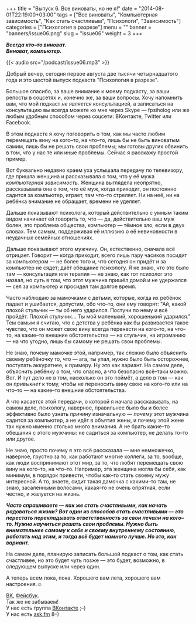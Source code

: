 +++
title = "Выпуск 6. Все виноваты, но не я!"
date = "2014-08-01T22:19:00+03:00"
tags = ["Все виноваты", "Компьютерная зависимость", "Как стать счастливым", "Психологи", "Зависимость"]
categories = ["Психология в разрезе"]
menu = ""
banner = "banners/issue06.png"
slug = "issue06"
weight = 3
+++

***Всегда кто–то виноват.***<br>
***Виноват, компьютер.***

{{< audio src="/podcast/issue06.mp3" >}}

Добрый вечер, сегодня первое августа две тысячи четырнадцатого года и это шестой выпуск подкаста "Психология в разрезе".

Большое спасибо, за ваше внимание к моему подкасту, за ваши репосты в соцсетях и, конечно же, за ваши вопросы. Хочу напомнить вам, что мой подкаст *не является* консультацией, а записаться на консультацию вы всегда можете ко мне через Skype — fpsiholog или же любым удобным способом через соцсети: ВКонтакте, Twitter или Facebook.

В этом подкасте я хочу поговорить о том, как мы часто любим перемещать вину на кого–то, на что–то, лишь бы не быть виноватым самим, лишь бы не решать свои проблемы; мы готовы других обвинить в том, что у нас те или иные проблемы. Сейчас я расскажу простой пример.
<!--more-->

Вот буквально недавно краем уха услышала передачу по телевизору, где пришла женщина и рассказывала о том, что у её мужа *компьютерная зависимость*. Женщина выглядела неопрятно, рассказывала она о том, что её муж, когда приходит, он постоянно садится за компьютер, играет, там что–то стреляет. Ни на неё, ни на ребёнка внимание не обращает, времени не уделяет.

Дальше показывают психолога, который действительно с умным таким видом начинает ей говорить то, что — да, действительно ваш муж болен, это проблема общества, компьютер — тёмное зло, если в двух словах. Тем самым, поддерживая её иллюзию о её невиновности в неудачных семейных отношениях.

Дальше показывают этого мужчину. Он, естественно, сначала всё отрицает. Говорит — когда приходит, всего лишь пару часиков посидит за компьютером — не более того и, что сегодня он придёт и за компьютер не сядет; даёт обещание психологу. Я не знаю, что это было там — консультация или терапия — не знаю, как тот психолог это назвал, но суть в том, что этот мужчина пришёл домой и не удержался — сел за компьютер и просидел там долгое время.

Часто наблюдаю за мамочками с детьми, которые, когда их ребёнок падает и ушибается, допустим, обо что–то, они ему говорят: "Ай, какой плохой стульчик — ты об него ударился. Постучи по нему и всё пройдёт. Плохой стульчик… Ты мой маленький, хорошенький ударился." Тем самым я считаю, что с детства у ребёнка как бы развивается такое чувство, что он может свою вину всегда перенести на кого–то, на что–то, на какие–то внешние обстоятельства — на стульчик, на игроманию — на что угодно, лишь бы самому не решать свои проблемы.

Не знаю, почему мамочке этой, например, так сложно было объяснить своему ребёночку то, что — ага, ты упал, нужно было быть осторожнее, поступать аккуратнее, к примеру. Ну это как вариант. На самом деле, объяснить ребёнку о том, что опасно, а что безопасно всё–таки можно. Вот. И тут дело не в том, насколько он это поймёт, а дело в том — как он *привыкнет* к тому, чтобы не переносить вину свою на кого–то или на что–то — на какие–то внешние обстоятельства.

А что касается этой передачи, о которой я начала рассказывать, на самом деле, психологу, наверное, правильнее было бы и более эффективно было узнать *причину* изначальную — *почему* этот мужчина садится за компьютер, а не идёт в объятия жены, и почему этой жене так нужно именно столько много внимания. А не брать какие–то обещания с этого мужчины: не садиться за компьютер, не делать то–то или другое.

Не знаю, просто почему я это всё рассказала — мне немножечко, наверное, грустно за то, как работают многие коллеги, за то, вообще, как люди воспринимают этот мир, за то, что любят перемещать свою вину на кого–то, на что–то. Например, эта женщина могла бы себя, как минимум, в порядок привести, чтобы как–то стать своему мужу интересной. А то, знаете, сидит такая дамочка с какими–то там, не знаю, засаленными волосами, какая–то не очень опрятная, если честно, и жалуется на жизнь.

***Часто спрашиваете — как же стать счастливыми, как начать радоваться жизни? Вот один из способов стать счастливыми — это перестать перекладывать ответственность за свои печали на кого–то. Нужно научиться решать свои проблемы. Нужно быть внимательнее самому к себе и своему внутреннему состоянию, работать над этим, и тогда всё будет намного лучше. Но это, как вариант.***

На самом деле, планирую записать большой подкаст о том, как стать счастливее, но это будет чуть позже — это будет, возможно, в следующем выпуске или через один.

А теперь всем пока, пока. Хорошего вам лета, хорошего вам настроения.☺


<a href="https://vk.com/sunnybunnyf">ВК</a>, <a href="https://www.facebook.com/SunnyBunnyF">Фейсбук</a>.<br>
Так же не забываем!<br>
У нас есть группа <a href="https://vk.com/fpsiholog">ВКонтакте</a> ;–)<br>
У нас есть <a href="http://ask.fm/fpsiholog">ask.fm</a> 8–)